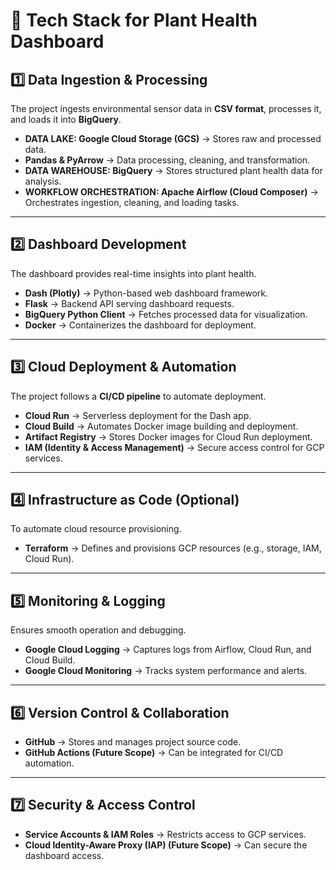 
# **📌 Tech Stack for Plant Health Dashboard**  

## **1️⃣ Data Ingestion & Processing**  
The project ingests environmental sensor data in **CSV format**, processes it, and loads it into **BigQuery**.  

- **DATA LAKE: Google Cloud Storage (GCS)** → Stores raw and processed data.  
- **Pandas & PyArrow** → Data processing, cleaning, and transformation.  
- **DATA WAREHOUSE: BigQuery** → Stores structured plant health data for analysis.  
- **WORKFLOW ORCHESTRATION: Apache Airflow (Cloud Composer)** → Orchestrates ingestion, cleaning, and loading tasks.  

---

## **2️⃣ Dashboard Development**  
The dashboard provides real-time insights into plant health.  

- **Dash (Plotly)** → Python-based web dashboard framework.  
- **Flask** → Backend API serving dashboard requests.  
- **BigQuery Python Client** → Fetches processed data for visualization.  
- **Docker** → Containerizes the dashboard for deployment.  

---

## **3️⃣ Cloud Deployment & Automation**  
The project follows a **CI/CD pipeline** to automate deployment.  

- **Cloud Run** → Serverless deployment for the Dash app.  
- **Cloud Build** → Automates Docker image building and deployment.  
- **Artifact Registry** → Stores Docker images for Cloud Run deployment.  
- **IAM (Identity & Access Management)** → Secure access control for GCP services.  

---

## **4️⃣ Infrastructure as Code (Optional)**  
To automate cloud resource provisioning.  

- **Terraform** → Defines and provisions GCP resources (e.g., storage, IAM, Cloud Run).  

---

## **5️⃣ Monitoring & Logging**  
Ensures smooth operation and debugging.  

- **Google Cloud Logging** → Captures logs from Airflow, Cloud Run, and Cloud Build.  
- **Google Cloud Monitoring** → Tracks system performance and alerts.  

---

## **6️⃣ Version Control & Collaboration**  
- **GitHub** → Stores and manages project source code.  
- **GitHub Actions (Future Scope)** → Can be integrated for CI/CD automation.  

---

## **7️⃣ Security & Access Control**  
- **Service Accounts & IAM Roles** → Restricts access to GCP services.  
- **Cloud Identity-Aware Proxy (IAP) (Future Scope)** → Can secure the dashboard access.  

